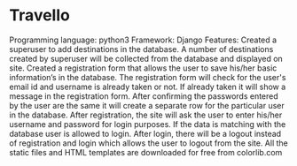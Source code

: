 # Travello
Programming language: python3 Framework: Django Features: Created a superuser to add destinations in the database. A number of destinations created by superuser will be collected from the database and displayed on site. Created a registration form that allows the user to save his/her basic information’s in the database. The registration form will check for the user's email id and username is already taken or not. If already taken it will show a message in the registration form. After confirming the passwords entered by the user are the same it will create a separate row for the particular user in the database. After registration, the site will ask the user to enter his/her username and password for login purposes. If the data is matching with the database user is allowed to login. After login, there will be a logout instead of registration and login which allows the user to logout from the site. All the static files and HTML templates are downloaded for free from colorlib.com
